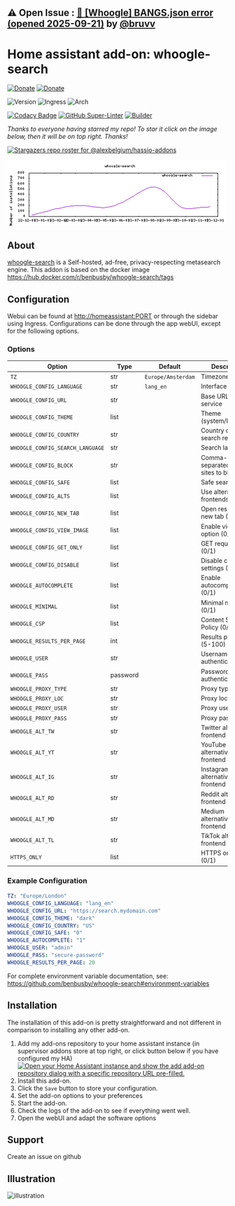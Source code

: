 ## &#9888; Open Issue : [🐛 [Whoogle] BANGS.json error (opened 2025-09-21)](https://github.com/alexbelgium/hassio-addons/issues/2118) by [@bruvv](https://github.com/bruvv)
# Home assistant add-on: whoogle-search

[![Donate][donation-badge]](https://www.buymeacoffee.com/alexbelgium)
[![Donate][paypal-badge]](https://www.paypal.com/donate/?hosted_button_id=DZFULJZTP3UQA)

![Version](https://img.shields.io/badge/dynamic/json?label=Version&query=%24.version&url=https%3A%2F%2Fraw.githubusercontent.com%2Falexbelgium%2Fhassio-addons%2Fmaster%2Fwhoogle%2Fconfig.json)
![Ingress](https://img.shields.io/badge/dynamic/json?label=Ingress&query=%24.ingress&url=https%3A%2F%2Fraw.githubusercontent.com%2Falexbelgium%2Fhassio-addons%2Fmaster%2Fwhoogle%2Fconfig.json)
![Arch](https://img.shields.io/badge/dynamic/json?color=success&label=Arch&query=%24.arch&url=https%3A%2F%2Fraw.githubusercontent.com%2Falexbelgium%2Fhassio-addons%2Fmaster%2Fwhoogle%2Fconfig.json)

[![Codacy Badge](https://app.codacy.com/project/badge/Grade/9c6cf10bdbba45ecb202d7f579b5be0e)](https://www.codacy.com/gh/alexbelgium/hassio-addons/dashboard?utm_source=github.com&utm_medium=referral&utm_content=alexbelgium/hassio-addons&utm_campaign=Badge_Grade)
[![GitHub Super-Linter](https://img.shields.io/github/actions/workflow/status/alexbelgium/hassio-addons/weekly-supelinter.yaml?label=Lint%20code%20base)](https://github.com/alexbelgium/hassio-addons/actions/workflows/weekly-supelinter.yaml)
[![Builder](https://img.shields.io/github/actions/workflow/status/alexbelgium/hassio-addons/onpush_builder.yaml?label=Builder)](https://github.com/alexbelgium/hassio-addons/actions/workflows/onpush_builder.yaml)

[donation-badge]: https://img.shields.io/badge/Buy%20me%20a%20coffee%20(no%20paypal)-%23d32f2f?logo=buy-me-a-coffee&style=flat&logoColor=white
[paypal-badge]: https://img.shields.io/badge/Buy%20me%20a%20coffee%20with%20Paypal-0070BA?logo=paypal&style=flat&logoColor=white

_Thanks to everyone having starred my repo! To star it click on the image below, then it will be on top right. Thanks!_

[![Stargazers repo roster for @alexbelgium/hassio-addons](https://raw.githubusercontent.com/alexbelgium/hassio-addons/master/.github/stars2.svg)](https://github.com/alexbelgium/hassio-addons/stargazers)

![downloads evolution](https://raw.githubusercontent.com/alexbelgium/hassio-addons/master/whoogle/stats.png)

## About

[whoogle-search](https://github.com/benbusby/whoogle-search) is a Self-hosted, ad-free, privacy-respecting metasearch engine.
This addon is based on the docker image https://hub.docker.com/r/benbusby/whoogle-search/tags

## Configuration

Webui can be found at <http://homeassistant:PORT> or through the sidebar using Ingress.
Configurations can be done through the app webUI, except for the following options.

### Options

| Option | Type | Default | Description |
|--------|------|---------|-------------|
| `TZ` | str | `Europe/Amsterdam` | Timezone |
| `WHOOGLE_CONFIG_LANGUAGE` | str | `lang_en` | Interface language |
| `WHOOGLE_CONFIG_URL` | str | | Base URL for the service |
| `WHOOGLE_CONFIG_THEME` | list | | Theme (system/light/dark) |
| `WHOOGLE_CONFIG_COUNTRY` | str | | Country code for search results |
| `WHOOGLE_CONFIG_SEARCH_LANGUAGE` | str | | Search language |
| `WHOOGLE_CONFIG_BLOCK` | str | | Comma-separated list of sites to block |
| `WHOOGLE_CONFIG_SAFE` | list | | Safe search (0/1) |
| `WHOOGLE_CONFIG_ALTS` | list | | Use alternative frontends (0/1) |
| `WHOOGLE_CONFIG_NEW_TAB` | list | | Open results in new tab (0/1) |
| `WHOOGLE_CONFIG_VIEW_IMAGE` | list | | Enable view image option (0/1) |
| `WHOOGLE_CONFIG_GET_ONLY` | list | | GET requests only (0/1) |
| `WHOOGLE_CONFIG_DISABLE` | list | | Disable changing settings (0/1) |
| `WHOOGLE_AUTOCOMPLETE` | list | | Enable autocomplete (0/1) |
| `WHOOGLE_MINIMAL` | list | | Minimal mode (0/1) |
| `WHOOGLE_CSP` | list | | Content Security Policy (0/1) |
| `WHOOGLE_RESULTS_PER_PAGE` | int | | Results per page (5-100) |
| `WHOOGLE_USER` | str | | Username for authentication |
| `WHOOGLE_PASS` | password | | Password for authentication |
| `WHOOGLE_PROXY_TYPE` | str | | Proxy type |
| `WHOOGLE_PROXY_LOC` | str | | Proxy location |
| `WHOOGLE_PROXY_USER` | str | | Proxy username |
| `WHOOGLE_PROXY_PASS` | str | | Proxy password |
| `WHOOGLE_ALT_TW` | str | | Twitter alternative frontend |
| `WHOOGLE_ALT_YT` | str | | YouTube alternative frontend |
| `WHOOGLE_ALT_IG` | str | | Instagram alternative frontend |
| `WHOOGLE_ALT_RD` | str | | Reddit alternative frontend |
| `WHOOGLE_ALT_MD` | str | | Medium alternative frontend |
| `WHOOGLE_ALT_TL` | str | | TikTok alternative frontend |
| `HTTPS_ONLY` | list | | HTTPS only mode (0/1) |

### Example Configuration

```yaml
TZ: "Europe/London"
WHOOGLE_CONFIG_LANGUAGE: "lang_en"
WHOOGLE_CONFIG_URL: "https://search.mydomain.com"
WHOOGLE_CONFIG_THEME: "dark"
WHOOGLE_CONFIG_COUNTRY: "US"
WHOOGLE_CONFIG_SAFE: "0"
WHOOGLE_AUTOCOMPLETE: "1"
WHOOGLE_USER: "admin"
WHOOGLE_PASS: "secure-password"
WHOOGLE_RESULTS_PER_PAGE: 20
```

For complete environment variable documentation, see: https://github.com/benbusby/whoogle-search#environment-variables

## Installation

The installation of this add-on is pretty straightforward and not different in comparison to installing any other add-on.

1. Add my add-ons repository to your home assistant instance (in supervisor addons store at top right, or click button below if you have configured my HA)
   [![Open your Home Assistant instance and show the add add-on repository dialog with a specific repository URL pre-filled.](https://my.home-assistant.io/badges/supervisor_add_addon_repository.svg)](https://my.home-assistant.io/redirect/supervisor_add_addon_repository/?repository_url=https%3A%2F%2Fgithub.com%2Falexbelgium%2Fhassio-addons)
1. Install this add-on.
1. Click the `Save` button to store your configuration.
1. Set the add-on options to your preferences
1. Start the add-on.
1. Check the logs of the add-on to see if everything went well.
1. Open the webUI and adapt the software options

## Support

Create an issue on github

## Illustration

![illustration](https://github.com/benbusby/whoogle-search/raw/main/docs/screenshot_desktop.jpg)

[repository]: https://github.com/alexbelgium/hassio-addons
